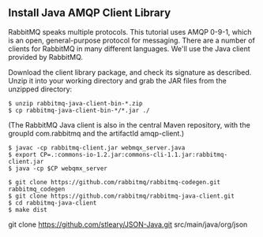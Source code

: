 Install Java AMQP Client Library 
--------------------------------

RabbitMQ speaks multiple protocols. This tutorial uses AMQP 0-9-1, which is an open, general-purpose protocol for messaging. There are a number of clients for RabbitMQ in many different languages. We'll use the Java client provided by RabbitMQ.

Download the client library package, and check its signature as described. Unzip it into your working directory and grab the JAR files from the unzipped directory:
```
$ unzip rabbitmq-java-client-bin-*.zip
$ cp rabbitmq-java-client-bin-*/*.jar ./
```
(The RabbitMQ Java client is also in the central Maven repository, with the groupId com.rabbitmq and the artifactId amqp-client.)


```
$ javac -cp rabbitmq-client.jar webmqx_server.java
$ export CP=.:commons-io-1.2.jar:commons-cli-1.1.jar:rabbitmq-client.jar
$ java -cp $CP webqmx_server
```

```
$ git clone https://github.com/rabbitmq/rabbitmq-codegen.git rabbitmq_codegen
$ git clone https://github.com/rabbitmq/rabbitmq-java-client.git
$ cd rabbitmq-java-client
$ make dist
```

git clone https://github.com/stleary/JSON-Java.git src/main/java/org/json
